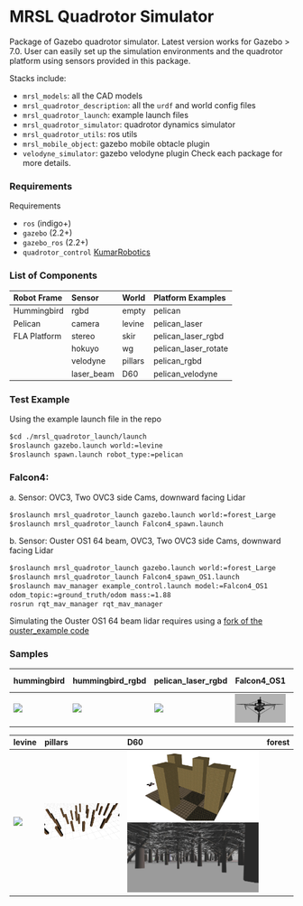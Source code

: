MRSL Quadrotor Simulator
=============
Package of Gazebo quadrotor simulator. Latest version works for Gazebo > 7.0.
User can easily set up the simulation environments and the quadrotor platform using sensors provided in this package.

Stacks include:
  - `mrsl_models`: all the CAD models
  - `mrsl_quadrotor_description`: all the `urdf` and world config files
  - `mrsl_quadrotor_launch`: example launch files
  - `mrsl_quadrotor_simulator`: quadrotor dynamics simulator
  - `mrsl_quadrotor_utils`: ros utils
  - `mrsl_mobile_object`: gazebo mobile obtacle plugin
  - `velodyne_simulator`: gazebo velodyne plugin
Check each package for more details.

### Requirements
Requirements
 - `ros` (indigo+)
 - `gazebo` (2.2+)
 - `gazebo_ros` (2.2+)
 - `quadrotor_control` [KumarRobotics](https://github.com/KumarRobotics/quadrotor_control)

### List of Components
  Robot Frame          |  Sensor | World | Platform Examples
  :------------------- |:-----   | :-----| :-------
  Hummingbird          |  rgbd   | empty | pelican
  Pelican              |  camera | levine| pelican\_laser
  FLA Platform         |  stereo | skir  | pelican\_laser\_rgbd
  |                    |  hokuyo | wg    | pelican\_laser\_rotate
  |                    |velodyne | pillars| pelican\_rgbd
  |                    | laser\_beam | D60| pelican\_velodyne

### Test Example
Using the example launch file in the repo
```
$cd ./mrsl_quadrotor_launch/launch
$roslaunch gazebo.launch world:=levine
$roslaunch spawn.launch robot_type:=pelican
```

### Falcon4:

 a. Sensor: OVC3, Two OVC3 side Cams, downward facing Lidar
```
$roslaunch mrsl_quadrotor_launch gazebo.launch world:=forest_Large
$roslaunch mrsl_quadrotor_launch Falcon4_spawn.launch
```
 b. Sensor: Ouster OS1 64 beam, OVC3, Two OVC3 side Cams, downward facing Lidar
```
$roslaunch mrsl_quadrotor_launch gazebo.launch world:=forest_Large
$roslaunch mrsl_quadrotor_launch Falcon4_spawn_OS1.launch
$roslaunch mav_manager example_control.launch model:=Falcon4_OS1 odom_topic:=ground_truth/odom mass:=1.88
rosrun rqt_mav_manager rqt_mav_manager
```
Simulating the Ouster OS1 64 beam lidar requires using a [fork of the ouster_example code](https://github.com/wilselby/ouster_example) 


### Samples
  hummingbird | hummingbird\_rgbd | pelican\_laser\_rgbd | Falcon4\_OS1 | mobile object
  :---------- | :-------------- | :------------------ | :----------- | :-----------
  <img src="./mrsl_models/samples/hummingbird.jpg" width="96"> | <img src="./mrsl_models/samples/hummingbird_rgbd.jpg" width="96"> | <img src="./mrsl_models/samples/pelican_laser_rgbd.jpg" width="96"> | <img src="./mrsl_models/samples/Falcon4.jpg" width="128"> | <img src="./mrsl_models/samples/mobile_object.jpg" width="128">

  levine | pillars | D60 | forest
  :---------- | :-------------- | :----------- | :-----------
  <img src="./mrsl_models/samples/levine.jpg" width="256"> | <img src="./mrsl_models/samples/pillars.png" width="256"> | <img src="./mrsl_models/samples/D60.png" width="256"><img src="./mrsl_models/samples/Forest.jpg" width="256">


